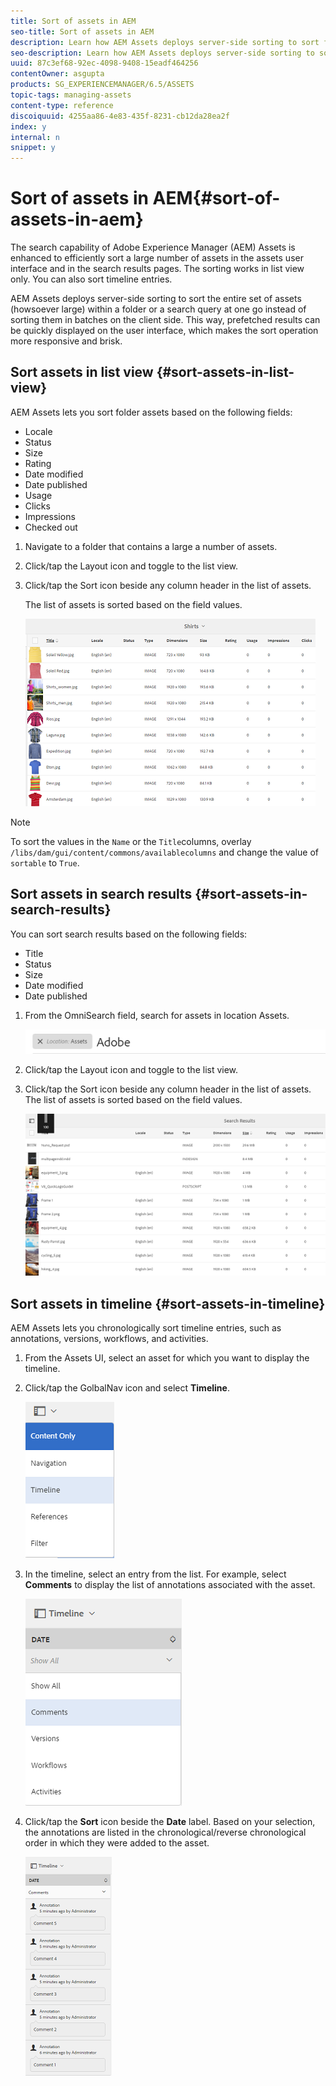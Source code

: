 ```yaml
---
title: Sort of assets in AEM
seo-title: Sort of assets in AEM
description: Learn how AEM Assets deploys server-side sorting to sort folder assets or a search query at one go instead of sorting them in batches on the client side.
seo-description: Learn how AEM Assets deploys server-side sorting to sort folder assets or a search query at one go instead of sorting them in batches on the client side.
uuid: 87c3ef68-92ec-4098-9408-15eadf464256
contentOwner: asgupta
products: SG_EXPERIENCEMANAGER/6.5/ASSETS
topic-tags: managing-assets
content-type: reference
discoiquuid: 4255aa86-4e83-435f-8231-cb12da28ea2f
index: y
internal: n
snippet: y
---
```


# Sort of assets in AEM{#sort-of-assets-in-aem}

The search capability of Adobe Experience Manager (AEM) Assets is enhanced to efficiently sort a large number of assets in the assets user interface and in the search results pages. The sorting works in list view only. You can also sort timeline entries.

AEM Assets deploys server-side sorting to sort the entire set of assets (howsoever large) within a folder or a search query at one go instead of sorting them in batches on the client side. This way, prefetched results can be quickly displayed on the user interface, which makes the sort operation more responsive and brisk.

<!--
Comment Type: draft

<p>Sorting works only when <span class="uicontrol">Files</span> predicate is selected and search location is Assets. The columns are displayed and hence the sorting works only in <a href="../../sites/authoring/using/basic-handling.md">list view</a>.<br /> </p>
-->

<!--
Comment Type: draft

<img alt="Select Files in search predicates" captionbottom="Select Files in search predicates" src="assets/search_predicates.png" title="Select Files in search predicates" />
-->

## Sort assets in list view {#sort-assets-in-list-view}

AEM Assets lets you sort folder assets based on the following fields:

* Locale
* Status
* Size
* Rating
* Date modified
* Date published
* Usage
* Clicks
* Impressions
* Checked out

1. Navigate to a folder that contains a large a number of assets.
1. Click/tap the Layout icon and toggle to the list view.
1. Click/tap the Sort icon beside any column header in the list of assets.

   The list of assets is sorted based on the field values.

   ![](assets/chlimage_1-169.png)

>[!NOTE]
>
>To sort the values in the `Name` or the `Title`columns, overlay `/libs/dam/gui/content/commons/availablecolumns` and change the value of `sortable` to `True`.

## Sort assets in search results {#sort-assets-in-search-results}

You can sort search results based on the following fields:

* Title
* Status
* Size
* Date modified
* Date published

1. From the OmniSearch field, search for assets in location Assets.

   ![](assets/chlimage_1-170.png)

1. Click/tap the Layout icon and toggle to the list view.
1. Click/tap the Sort icon beside any column header in the list of assets. The list of assets is sorted based on the field values.

   ![](assets/chlimage_1-171.png)

## Sort assets in timeline {#sort-assets-in-timeline}

AEM Assets lets you chronologically sort timeline entries, such as annotations, versions, workflows, and activities.

1. From the Assets UI, select an asset for which you want to display the timeline.
1. Click/tap the GolbalNav icon and select **Timeline**.

   ![](assets/chlimage_1-172.png)

1. In the timeline, select an entry from the list. For example, select **Comments** to display the list of annotations associated with the asset. 

   ![](assets/chlimage_1-173.png)

1. Click/tap the **Sort** icon beside the **Date** label. Based on your selection, the annotations are listed in the chronological/reverse chronological order in which they were added to the asset.

   ![](assets/chlimage_1-174.png)

